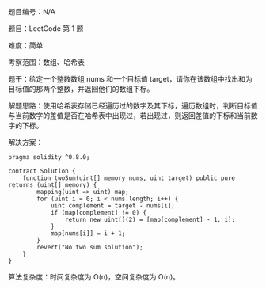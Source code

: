题目编号：N/A

题目：LeetCode 第 1 题

难度：简单

考察范围：数组、哈希表

题干：给定一个整数数组 nums 和一个目标值 target，请你在该数组中找出和为目标值的那两个整数，并返回他们的数组下标。

解题思路：使用哈希表存储已经遍历过的数字及其下标，遍历数组时，判断目标值与当前数字的差值是否在哈希表中出现过，若出现过，则返回差值的下标和当前数字的下标。

解决方案：

```solidity
pragma solidity ^0.8.0;

contract Solution {
    function twoSum(uint[] memory nums, uint target) public pure returns (uint[] memory) {
        mapping(uint => uint) map;
        for (uint i = 0; i < nums.length; i++) {
            uint complement = target - nums[i];
            if (map[complement] != 0) {
                return new uint[](2) = [map[complement] - 1, i];
            }
            map[nums[i]] = i + 1;
        }
        revert("No two sum solution");
    }
}
```

算法复杂度：时间复杂度为 O(n)，空间复杂度为 O(n)。